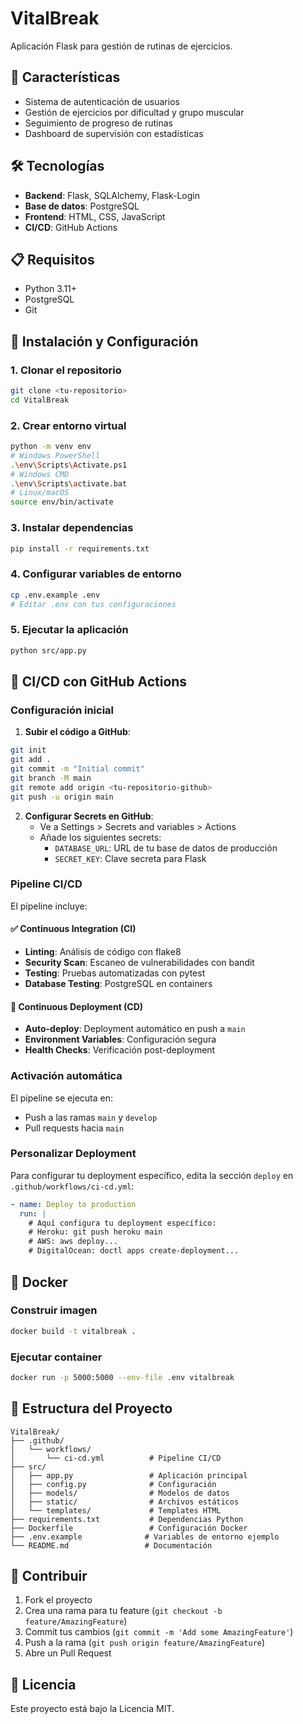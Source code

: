 # VitalBreak

Aplicación Flask para gestión de rutinas de ejercicios.

## 🚀 Características

- Sistema de autenticación de usuarios
- Gestión de ejercicios por dificultad y grupo muscular
- Seguimiento de progreso de rutinas
- Dashboard de supervisión con estadísticas

## 🛠️ Tecnologías

- **Backend**: Flask, SQLAlchemy, Flask-Login
- **Base de datos**: PostgreSQL
- **Frontend**: HTML, CSS, JavaScript
- **CI/CD**: GitHub Actions

## 📋 Requisitos

- Python 3.11+
- PostgreSQL
- Git

## 🔧 Instalación y Configuración

### 1. Clonar el repositorio
```bash
git clone <tu-repositorio>
cd VitalBreak
```

### 2. Crear entorno virtual
```bash
python -m venv env
# Windows PowerShell
.\env\Scripts\Activate.ps1
# Windows CMD
.\env\Scripts\activate.bat
# Linux/macOS
source env/bin/activate
```

### 3. Instalar dependencias
```bash
pip install -r requirements.txt
```

### 4. Configurar variables de entorno
```bash
cp .env.example .env
# Editar .env con tus configuraciones
```

### 5. Ejecutar la aplicación
```bash
python src/app.py
```

## 🚀 CI/CD con GitHub Actions

### Configuración inicial

1. **Subir el código a GitHub**:
```bash
git init
git add .
git commit -m "Initial commit"
git branch -M main
git remote add origin <tu-repositorio-github>
git push -u origin main
```

2. **Configurar Secrets en GitHub**:
   - Ve a Settings > Secrets and variables > Actions
   - Añade los siguientes secrets:
     - `DATABASE_URL`: URL de tu base de datos de producción
     - `SECRET_KEY`: Clave secreta para Flask

### Pipeline CI/CD

El pipeline incluye:

#### ✅ **Continuous Integration (CI)**
- **Linting**: Análisis de código con flake8
- **Security Scan**: Escaneo de vulnerabilidades con bandit
- **Testing**: Pruebas automatizadas con pytest
- **Database Testing**: PostgreSQL en containers

#### 🚀 **Continuous Deployment (CD)**
- **Auto-deploy**: Deployment automático en push a `main`
- **Environment Variables**: Configuración segura
- **Health Checks**: Verificación post-deployment

### Activación automática

El pipeline se ejecuta en:
- Push a las ramas `main` y `develop`
- Pull requests hacia `main`

### Personalizar Deployment

Para configurar tu deployment específico, edita la sección `deploy` en `.github/workflows/ci-cd.yml`:

```yaml
- name: Deploy to production
  run: |
    # Aquí configura tu deployment específico:
    # Heroku: git push heroku main
    # AWS: aws deploy...
    # DigitalOcean: doctl apps create-deployment...
```

## 🐳 Docker

### Construir imagen
```bash
docker build -t vitalbreak .
```

### Ejecutar container
```bash
docker run -p 5000:5000 --env-file .env vitalbreak
```

## 📁 Estructura del Proyecto

```
VitalBreak/
├── .github/
│   └── workflows/
│       └── ci-cd.yml          # Pipeline CI/CD
├── src/
│   ├── app.py                 # Aplicación principal
│   ├── config.py              # Configuración
│   ├── models/                # Modelos de datos
│   ├── static/                # Archivos estáticos
│   └── templates/             # Templates HTML
├── requirements.txt           # Dependencias Python
├── Dockerfile                 # Configuración Docker
├── .env.example              # Variables de entorno ejemplo
└── README.md                 # Documentación
```

## 🤝 Contribuir

1. Fork el proyecto
2. Crea una rama para tu feature (`git checkout -b feature/AmazingFeature`)
3. Commit tus cambios (`git commit -m 'Add some AmazingFeature'`)
4. Push a la rama (`git push origin feature/AmazingFeature`)
5. Abre un Pull Request

## 📝 Licencia

Este proyecto está bajo la Licencia MIT. 